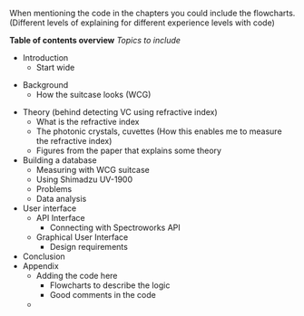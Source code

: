 When mentioning the code in the chapters you could include the flowcharts.
(Different levels of explaining for different experience levels with code)

**Table of contents overview**
*Topics to include*
- Introduction
	- Start wide
 + Background
	 + How the suitcase looks (WCG)
- Theory (behind detecting VC using refractive index)
	- What is the refractive index
	- The photonic crystals, cuvettes (How this enables me to measure the refractive index)
	- Figures from the paper that explains some theory
- Building a database
	- Measuring with WCG suitcase
	- Using Shimadzu UV-1900
	- Problems
	- Data analysis
- User interface
	- API Interface
		- Connecting with Spectroworks API
	- Graphical User Interface
		- Design requirements
- Conclusion
- Appendix
	- Adding the code here
		- Flowcharts to describe the logic
		- Good comments in the code
	- 